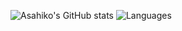 ![Asahiko's GitHub stats](https://github-readme-stats.vercel.app/api?username=asahiko&count_private=true)
![Languages](https://github-readme-stats.vercel.app/api/top-langs/?username=asahiko&layout=compact)
